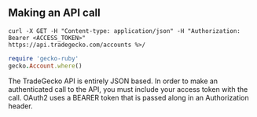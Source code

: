 ## Making an API call

```shell
curl -X GET -H "Content-type: application/json" -H "Authorization: Bearer <ACCESS_TOKEN>"
https://api.tradegecko.com/accounts %>/
```

```ruby
require 'gecko-ruby'
gecko.Account.where()
```

The TradeGecko API is entirely JSON based. In order to make an authenticated call
to the API, you must include your access token with the call.
OAuth2 uses a BEARER token that is passed along in an Authorization
header.

